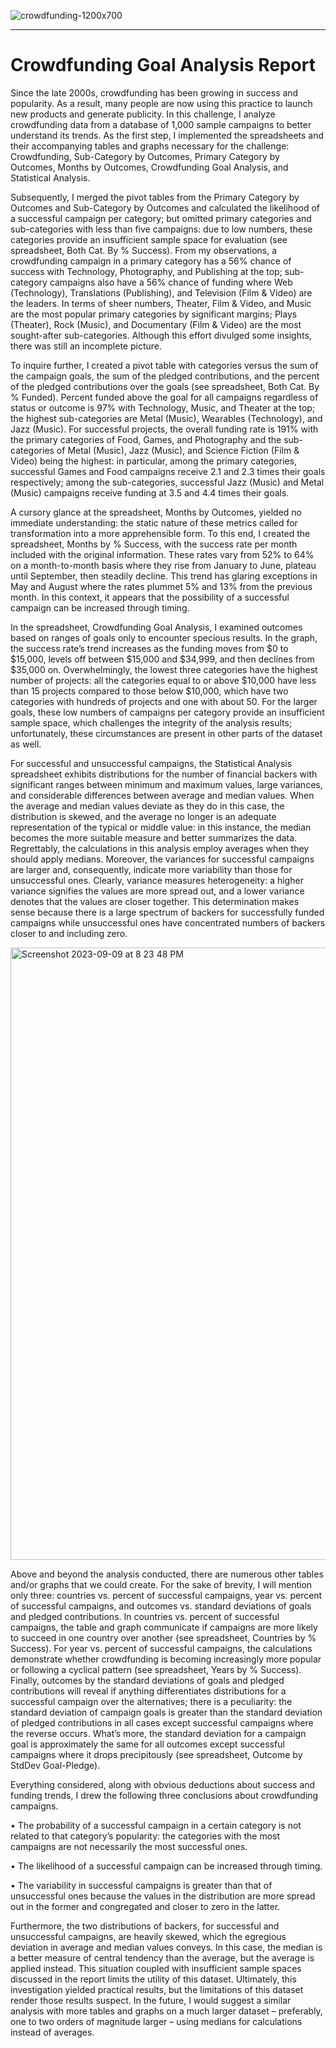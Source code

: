 
![crowdfunding-1200x700](https://github.com/njgeorge000158/Crowdfunding-Goal-Analysis-in-Excel/assets/137228821/0b91b94f-4da0-48d8-b5c4-9487ccc5a60f)

----

# Crowdfunding Goal Analysis Report

Since the late 2000s, crowdfunding has been growing in success and popularity.  As a result, many people are now using this practice to launch new products and generate publicity.  In this challenge, I analyze crowdfunding data from a database of 1,000 sample campaigns to better understand its trends.  As the first step, I implemented the spreadsheets and their accompanying tables and graphs necessary for the challenge: Crowdfunding, Sub-Category by Outcomes, Primary Category by Outcomes, Months by Outcomes, Crowdfunding Goal Analysis, and Statistical Analysis.

Subsequently, I merged the pivot tables from the Primary Category by Outcomes and Sub-Category by Outcomes and calculated the likelihood of a successful campaign per category; but omitted primary categories and sub-categories with less than five campaigns: due to low numbers, these categories provide an insufficient sample space for evaluation (see spreadsheet, Both Cat. By % Success).  From my observations, a crowdfunding campaign in a primary category has a 56% chance of success with Technology, Photography, and Publishing at the top; sub-category campaigns also have a 56% chance of funding where Web (Technology), Translations (Publishing), and Television (Film & Video) are the leaders.  In terms of sheer numbers, Theater, Film & Video, and Music are the most popular primary categories by significant margins; Plays (Theater), Rock (Music), and Documentary (Film & Video) are the most sought-after sub-categories.  Although this effort divulged some insights, there was still an incomplete picture.

To inquire further, I created a pivot table with categories versus the sum of the campaign goals, the sum of the pledged contributions, and the percent of the pledged contributions over the goals (see spreadsheet, Both Cat. By % Funded).  Percent funded above the goal for all campaigns regardless of status or outcome is 97% with Technology, Music, and Theater at the top; the highest sub-categories are Metal (Music), Wearables (Technology), and Jazz (Music).  For successful projects, the overall funding rate is 191% with the primary categories of Food, Games, and Photography and the sub-categories of Metal (Music), Jazz (Music), and Science Fiction (Film & Video) being the highest: in particular, among the primary categories, successful Games and Food campaigns receive 2.1 and 2.3 times their goals respectively; among the sub-categories, successful Jazz (Music) and Metal (Music) campaigns receive funding at 3.5 and 4.4 times their goals.

A cursory glance at the spreadsheet, Months by Outcomes, yielded no immediate understanding: the static nature of these metrics called for transformation into a more apprehensible form.  To this end, I created the spreadsheet, Months by % Success, with the success rate per month included with the original information.  These rates vary from 52% to 64% on a month-to-month basis where they rise from January to June, plateau until September, then steadily decline.  This trend has glaring exceptions in May and August where the rates plummet 5% and 13% from the previous month.  In this context, it appears that the possibility of a successful campaign can be increased through timing.

In the spreadsheet, Crowdfunding Goal Analysis, I examined outcomes based on ranges of goals only to encounter specious results.  In the graph, the success rate’s trend increases as the funding moves from $0 to $15,000, levels off between $15,000 and $34,999, and then declines from $35,000 on.  Overwhelmingly, the lowest three categories have the highest number of projects: all the categories equal to or above $10,000 have less than 15 projects compared to those below $10,000, which have two categories with hundreds of projects and one with about 50.  For the larger goals, these low numbers of campaigns per category provide an insufficient sample space, which challenges the integrity of the analysis results; unfortunately, these circumstances are present in other parts of the dataset as well.

For successful and unsuccessful campaigns, the Statistical Analysis spreadsheet exhibits distributions for the number of financial backers with significant ranges between minimum and maximum values, large variances, and considerable differences between average and median values.  When the average and median values deviate as they do in this case, the distribution is skewed, and the average no longer is an adequate representation of the typical or middle value: in this instance, the median becomes the more suitable measure and better summarizes the data.  Regrettably, the calculations in this analysis employ averages when they should apply medians.  Moreover, the variances for successful campaigns are larger and, consequently, indicate more variability than those for unsuccessful ones.  Clearly, variance measures heterogeneity: a higher variance signifies the values are more spread out, and a lower variance denotes that the values are closer together.  This determination makes sense because there is a large spectrum of backers for successfully funded campaigns while unsuccessful ones have concentrated numbers of backers closer to and including zero. 

<img width="980" alt="Screenshot 2023-09-09 at 8 23 48 PM" src="https://github.com/njgeorge000158/Crowdfunding-Goal-Analysis-in-Excel/assets/137228821/56979956-2f01-496b-a126-cd44cc3f2789">

Above and beyond the analysis conducted, there are numerous other tables and/or graphs that we could create.  For the sake of brevity, I will mention only three: countries vs. percent of successful campaigns, year vs. percent of successful campaigns, and outcomes vs. standard deviations of goals and pledged contributions.  In countries vs. percent of successful campaigns, the table and graph communicate if campaigns are more likely to succeed in one country over another (see spreadsheet, Countries by % Success).  For year vs. percent of successful campaigns, the calculations demonstrate whether crowdfunding is becoming increasingly more popular or following a cyclical pattern (see spreadsheet, Years by % Success).  Finally, outcomes by the standard deviations of goals and pledged contributions will reveal if anything differentiates distributions for a successful campaign over the alternatives; there is a peculiarity: the standard deviation of campaign goals is greater than the standard deviation of pledged contributions in all cases except successful campaigns where the reverse occurs.  What’s more, the standard deviation for a campaign goal is approximately the same for all outcomes except successful campaigns where it drops precipitously (see spreadsheet, Outcome by StdDev Goal-Pledge).   

Everything considered, along with obvious deductions about success and funding trends, I drew the following three conclusions about crowdfunding campaigns.

•	The probability of a successful campaign in a certain category is not related to that category’s popularity: the categories with the most campaigns are not necessarily the most successful ones.
	
•	The likelihood of a successful campaign can be increased through timing.

•	The variability in successful campaigns is greater than that of unsuccessful ones because the values in the distribution are more spread out in the former and congregated and closer to zero in the latter.  

Furthermore, the two distributions of backers, for successful and unsuccessful campaigns, are heavily skewed, which the egregious deviation in average and median values conveys.  In this case, the median is a better measure of central tendency than the average, but the average is applied instead.  This situation coupled with insufficient sample spaces discussed in the report limits the utility of this dataset.  Ultimately, this investigation yielded practical results, but the limitations of this dataset render those results suspect.  In the future, I would suggest a similar analysis with more tables and graphs on a much larger dataset – preferably, one to two orders of magnitude larger – using medians for calculations instead of averages.
